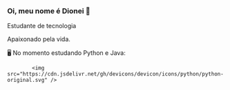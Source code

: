### Oi, meu nome é Dionei 👋
Estudante de tecnologia

 Apaixonado pela vida.
 
🖥️ No momento estudando Python e Java:


            
            <img src="https://cdn.jsdelivr.net/gh/devicons/devicon/icons/python/python-original.svg" />
          
          

